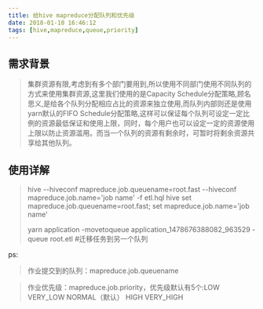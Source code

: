 ```yaml
---
title: 给hive mapreduce分配队列和优先级
date: 2018-01-10 16:46:12
tags: [hive,mapreduce,queue,priority]
---
```


## 需求背景
>集群资源有限,考虑到有多个部门要用到,所以使用不同部门使用不同队列的方式来使用集群资源,这里我们使用的是Capacity Schedule分配策略,顾名思义,是给各个队列分配相应占比的资源来独立使用,而队列内部则还是使用yarn默认的FIFO Schedule分配策略,这样可以保证每个队列可设定一定比例的资源最低保证和使用上限，同时，每个用户也可以设定一定的资源使用上限以防止资源滥用。而当一个队列的资源有剩余时，可暂时将剩余资源共享给其他队列。<!--more-->

## 使用详解
>hive --hiveconf mapreduce.job.queuename=root.fast --hiveconf mapreduce.job.name='job name' -f  etl.hql
>hive
>set mapreduce.job.queuename=root.fast;
>set mapreduce.job.name='job name'
>
>yarn application  -movetoqueue  application_1478676388082_963529  -queue  root.etl #迁移任务到另一个队列

ps:
>作业提交到的队列：mapreduce.job.queuename

>作业优先级：mapreduce.job.priority，优先级默认有5个:LOW VERY_LOW NORMAL（默认） HIGH VERY_HIGH